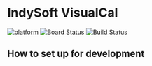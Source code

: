 # IndySoft VisualCal

[![platform](https://img.shields.io/badge/platform-electron-blue)](https://www.electronjs.org/)
[![Board Status](https://dev.azure.com/indysoftdev/d5a41c3a-c00e-474f-8523-6e3b0ad8aa05/40526240-97f1-4338-b1fe-709993a34595/_apis/work/boardbadge/fa9fe169-5c9b-427a-acbe-829c8f6ce1ff?columnOptions=1)](https://dev.azure.com/indysoftdev/d5a41c3a-c00e-474f-8523-6e3b0ad8aa05/_boards/board/t/40526240-97f1-4338-b1fe-709993a34595/Microsoft.EpicCategory/)
[![Build Status](https://dev.azure.com/indysoftdev/VisualCal/_apis/build/status/production/production?branchName=production)](https://dev.azure.com/indysoftdev/VisualCal/_build/latest?definitionId=15&branchName=production)

## How to set up for development
